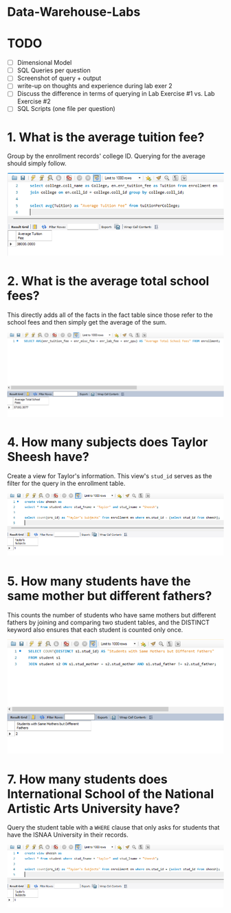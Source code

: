 # Data-Warehouse-Labs

# TODO
- [ ] Dimensional Model
- [ ] SQL Queries per question
- [ ] Screenshot of query + output
- [ ] write-up on thoughts and experience during lab exer 2
- [ ] Discuss the difference in terms of querying in Lab Exercise #1 vs. Lab Exercise #2
- [ ] SQL Scripts (one file per question)

# 1. What is the average tuition fee?

Group by the enrollment records' college ID. Querying for the average should simply follow.

![](images/q1.png)

# 2. What is the average total school fees?

This directly adds all of the facts in the fact table since those refer to the school fees and then simply get the average of the sum.

![](images/q2.png)

# 4. How many subjects does Taylor Sheesh have?

Create a view for Taylor's information. This view's `stud_id` serves as the filter for the query in the enrollment table.

![](images/q4.png)

# 5. How many students have the same mother but different fathers?

This counts the number of students who have same mothers but different fathers by joining and comparing two student tables, and the DISTINCT keyword also ensures that each student is counted only once.

![](images/q5.png)

# 7. How many students does International School of the National Artistic Arts University have?

Query the student table with a `WHERE` clause that only asks for students that have the ISNAA University in their records. 

![](images/q4.png)
